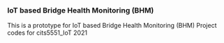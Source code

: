 ### IoT based Bridge Health Monitoring (BHM)

This is a prototype for IoT based Bridge Health Monitoring (BHM)
Project codes for cits5551_IoT 2021
